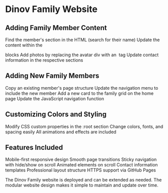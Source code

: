 # Dinov Family Website

## Adding Family Member Content

Find the member's section in the HTML (search for their name)
Update the content within the <div class="member-section"> blocks
Add photos by replacing the avatar div with an <img> tag
Update contact information in the respective sections

## Adding New Family Members

Copy an existing member's page structure
Update the navigation menu to include the new member
Add a new card to the family grid on the home page
Update the JavaScript navigation function

## Customizing Colors and Styling

Modify CSS custom properties in the :root section
Change colors, fonts, and spacing easily
All animations and effects are included

## Features Included

Mobile-first responsive design
Smooth page transitions
Sticky navigation with hide/show on scroll
Animated elements on scroll
Contact information templates
Professional layout structure
HTTPS support via GitHub Pages

The Dinov Family website is deployed and can be extended as needed. The modular website design makes it simple to maintain and update over time.

